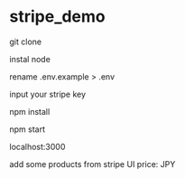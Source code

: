 # stripe_demo

git clone

instal node

rename .env.example > .env

input your stripe key

npm install

npm start

localhost:3000

add some products from stripe UI
price: JPY

